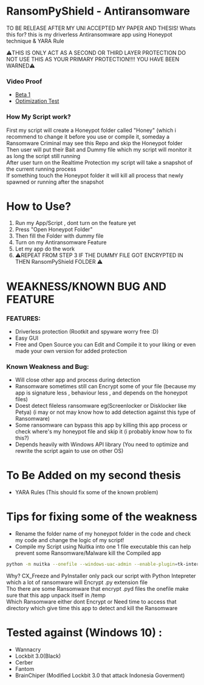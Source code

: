 # RansomPyShield - Antiransomware

TO BE RELEASE AFTER MY UNI ACCEPTED MY PAPER AND THESIS!
Whats this for? this is my driverless Antiransomware app using Honeypot technique & YARA Rule

⚠️THIS IS ONLY ACT AS A SECOND OR THIRD LAYER PROTECTION DO NOT USE THIS AS YOUR PRIMARY PROTECTION!!!!
YOU HAVE BEEN WARNED⚠️

### Video Proof
* <a href="https://www.youtube.com/watch?v=9rO8qLU-3vE">Beta 1</a>
* <a href="https://www.youtube.com/watch?v=Gk2ERkQ_MAs">Optimization Test</a>

### How My Script work?
First my script will create a Honeypot folder called "Honey" (which i recommend to change it before you use or compile it, someday a Ransomware Criminal may see this Repo and skip the Honeypot folder \
Then user will put their Bait and Dummy file which my script will monitor it as long the script still running \
After user turn on the Realtime Protection my script will take a snapshot of the current running process \
If something touch the Honeypot folder it will kill all process that newly spawned or running after the snapshot

# How to Use?
1. Run my App/Script , dont turn on the feature yet
2. Press "Open Honeypot Folder"
3. Then fill the Folder with dummy file
4. Turn on my Antiransomware Feature
5. Let my app do the work
6. ⚠️REPEAT FROM STEP 3 IF THE DUMMY FILE GOT ENCRYPTED IN THEN RansomPyShield FOLDER ⚠️

# WEAKNESS/KNOWN BUG AND FEATURE
### FEATURES:
* Driverless protection (Rootkit and spyware worry free :D)
* Easy GUI
* Free and Open Source you can Edit and Compile it to your liking or even made your own version for added protection

### Known Weakness and Bug:
* Will close other app and process during detection
* Ransomware sometimes still can Encrypt some of your file (because my app is signature less , behaviour less , and depends on the honeypot files)
* Doest detect fileless ransomware eg(Screenlocker or Disklocker like Petya) (i may or not may know how to add detection against this type of Ransomware)
* Some ransomware can bypass this app by killing this app process or check where's my honeypot file and skip it (i probably know how to fix this?)
* Depends heavily with Windows API library (You need to optimize and rewrite the script again to use on other OS)

# To Be Added on my second thesis
* YARA Rules (This should fix some of the known problem)

# Tips for fixing some of the weakness
* Rename the folder name of my honeypot folder in the code and check my code and change the logic of my script!
* Compile my Script using Nuitka into one 1 file executable this can help prevent some Ransomware/Malware kill the Compiled app
```bash
python -m nuitka --onefile --windows-uac-admin --enable-plugin=tk-inter --remove-output main.py
```
Why? CX_Freeze and PyInstaller only pack our script with Python Intepreter which a lot of ransomware will Encrypt .py extension file \
Tho there are some Ransomware that encrypt .pyd files the onefile make sure that this app unpack itself in /temp \
Which Ransomware either dont Encrypt or Need time to access that directory which give time this app to detect and kill the Ransomware

# Tested against (Windows 10) :
* Wannacry
* Lockbit 3.0(Black)
* Cerber
* Fantom
* BrainChiper (Modified Lockbit 3.0 that attack Indonesia Goverment)
